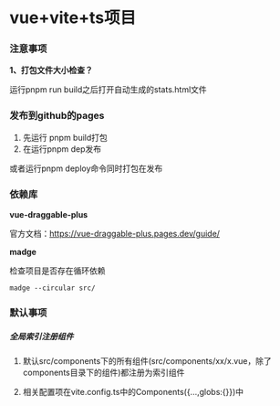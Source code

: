 # vue+vite+ts项目

### 注意事项

**1、打包文件大小检查？**

运行pnpm run build之后打开自动生成的stats.html文件

### 发布到github的pages

1. 先运行 pnpm build打包
2. 在运行pnpm dep发布

或者运行pnpm deploy命令同时打包在发布

### 依赖库

**vue-draggable-plus**

官方文档：https://vue-draggable-plus.pages.dev/guide/

**madge**

检查项目是否存在循环依赖

```
madge --circular src/
```



### 默认事项

##### 全局索引注册组件

1. 默认src/components下的所有组件(src/components/xx/x.vue，除了components目录下的组件)都注册为索引组件

2. 相关配置项在vite.config.ts中的Components({...,globs:{}})中

   

